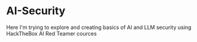 # AI-Security
Here I'm trying to explore and creating basics of AI and LLM security using HackTheBox AI Red Teamer cources
